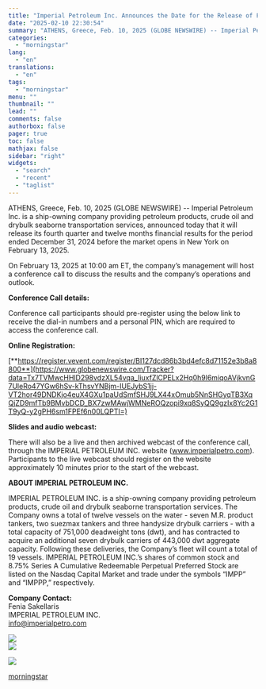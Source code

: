 ```yaml
---
title: "Imperial Petroleum Inc. Announces the Date for the Release of Fourth Quarter and Twelve Months 2024 Financial and Operating Results, Conference Call and Webcast"
date: "2025-02-10 22:30:54"
summary: "ATHENS, Greece, Feb. 10, 2025 (GLOBE NEWSWIRE) -- Imperial Petroleum Inc. is a ship-owning company providing petroleum products, crude oil and drybulk seaborne transportation services, announced today that it will release its fourth quarter and twelve months financial results for the period ended December 31, 2024 before the market opens..."
categories:
  - "morningstar"
lang:
  - "en"
translations:
  - "en"
tags:
  - "morningstar"
menu: ""
thumbnail: ""
lead: ""
comments: false
authorbox: false
pager: true
toc: false
mathjax: false
sidebar: "right"
widgets:
  - "search"
  - "recent"
  - "taglist"
---
```


ATHENS, Greece, Feb. 10, 2025 (GLOBE NEWSWIRE) -- Imperial Petroleum Inc. is a ship-owning company providing petroleum products, crude oil and drybulk seaborne transportation services, announced today that it will release its fourth quarter and twelve months financial results for the period ended December 31, 2024 before the market opens in New York on February 13, 2025.

On February 13, 2025 at 10:00 am ET, the company’s management will host a conference call to discuss the results and the company’s operations and outlook.

**Conference Call details:**

Conference call participants should pre-register using the below link to receive the dial-in numbers and a personal PIN, which are required to access the conference call.

**Online Registration:** 

[**https://register.vevent.com/register/BI127dcd86b3bd4efc8d71152e3b8a8800**](https://www.globenewswire.com/Tracker?data=Tx7TVMwcHHlD298vdzXL54vqa_IiuxfZlCPELx2Hq0h9l6miqoAVjkvnG7UleRo47YGw6hSv-kThsvYNBjm-IUEJybS1jj-VT2hor49DNDKjo4euX4GXu1paUdSmfSHJ9LX44xOmub5NnSHGyqTB3XqQjZD9mfTb9BMvbDCD_BX7zwMAwjWMNeROQzopi9xq8SyQQ9gzIx8Yc2G1T9yQ-y2gPH6sm1FPEf6n00LQPTI=)  


**Slides and audio webcast:**

There will also be a live and then archived webcast of the conference call, through the IMPERIAL PETROLEUM INC. website (www.imperialpetro.com). Participants to the live webcast should register on the website approximately 10 minutes prior to the start of the webcast.

**ABOUT IMPERIAL PETROLEUM INC.**

IMPERIAL PETROLEUM INC. is a ship-owning company providing petroleum products, crude oil and drybulk seaborne transportation services. The Company owns a total of twelve vessels on the water - seven M.R. product tankers, two suezmax tankers and three handysize drybulk carriers - with a total capacity of 751,000 deadweight tons (dwt), and has contracted to acquire an additional seven drybulk carriers of 443,000 dwt aggregate capacity. Following these deliveries, the Company’s fleet will count a total of 19 vessels. IMPERIAL PETROLEUM INC.’s shares of common stock and 8.75% Series A Cumulative Redeemable Perpetual Preferred Stock are listed on the Nasdaq Capital Market and trade under the symbols “IMPP” and “IMPPP,” respectively.

**Company Contact:**  
Fenia Sakellaris  
IMPERIAL PETROLEUM INC.  
info@imperialpetro.com

 ![](https://www.globenewswire.com/newsroom/ti?nf=MTAwMTA0NzYxNCM0MDIwNTgwMjIjMjIyNTU3OQ==)   
 ![](https://ml-eu.globenewswire.com/media/YjA3ZTJmYTEtYjc5Yy00ODdkLTg4YmYtMjllNTdhNWExZmMxLTEyMzcxMzI=/tiny/Imperial-Petroleum-Inc-.png)

 [![](https://ml-eu.globenewswire.com/media/3595ff2a-08ee-43a6-972c-031161de23b9/small/picture1-png.png)](https://www.globenewswire.com/NewsRoom/AttachmentNg/3595ff2a-08ee-43a6-972c-031161de23b9)

[morningstar](https://www.morningstar.com/news/globe-newswire/1001047614/imperial-petroleum-inc-announces-the-date-for-the-release-of-fourth-quarter-and-twelve-months-2024-financial-and-operating-results-conference-call-and-webcast)
